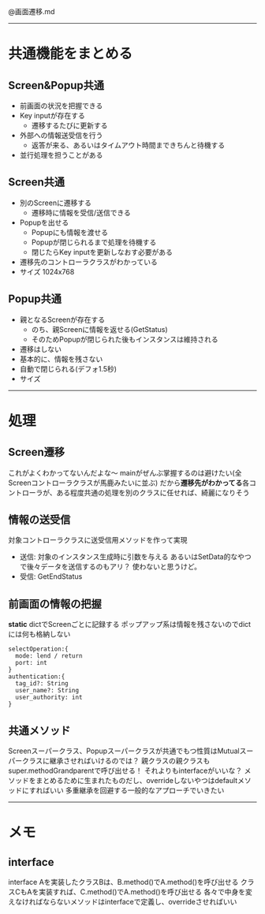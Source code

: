 @画面遷移.md

-------------------------------------
# 共通機能をまとめる


## Screen&Popup共通
- 前画面の状況を把握できる
- Key inputが存在する
  - 遷移するたびに更新する
- 外部への情報送受信を行う
  - 返答が来る、あるいはタイムアウト時間まできちんと待機する
- 並行処理を担うことがある

## Screen共通
- 別のScreenに遷移する
  - 遷移時に情報を受信/送信できる
- Popupを出せる
  - Popupにも情報を渡せる
  - Popupが閉じられるまで処理を待機する
  - 閉じたらKey inputを更新しなおす必要がある
- 遷移先のコントローラクラスがわかっている
- サイズ 1024x768

## Popup共通
- 親となるScreenが存在する
  - のち、親Screenに情報を返せる(GetStatus)
  - そのためPopupが閉じられた後もインスタンスは維持される
- 遷移はしない
- 基本的に、情報を残さない
- 自動で閉じられる(デフォ1.5秒)
- サイズ 

-------------------------------------
# 処理

## Screen遷移
これがよくわかってないんだよな～
mainがぜんぶ掌握するのは避けたい(全Screenコントローラクラスが馬鹿みたいに並ぶ)
だから**遷移先がわかってる**各コントローラが、ある程度共通の処理を別のクラスに任せれば、綺麗になりそう



## 情報の送受信
対象コントローラクラスに送受信用メソッドを作って実現
- 送信: 対象のインスタンス生成時に引数を与える
  あるいはSetData的なやつで後々データを送信するのもアリ？
  使わないと思うけど。
- 受信: GetEndStatus

## 前画面の情報の把握
**static** dictでScreenごとに記録する
ポップアップ系は情報を残さないのでdictには何も格納しない
```
selectOperation:{
  mode: lend / return
  port: int
}
authentication:{
  tag_id?: String
  user_name?: String
  user_authority: int
}
```

## 共通メソッド
Screenスーパークラス、Popupスーパークラスが共通でもつ性質はMutualスーパークラスに継承させればいけるのでは？
親クラスの親クラスもsuper.methodGrandparentで呼び出せる！
それよりもinterfaceがいいな？
メソッドをまとめるために生まれたものだし、overrideしないやつはdefaultメソッドにすればいい
多重継承を回避する一般的なアプローチでいきたい



-------------------------------------

# メモ

## interface
interface Aを実装したクラスBは、B.method()でA.method()を呼び出せる
クラスCもAを実装すれば、C.method()でA.method()を呼び出せる
各々で中身を変えなければならないメソッドはinterfaceで定義し、overrideさせればいい


